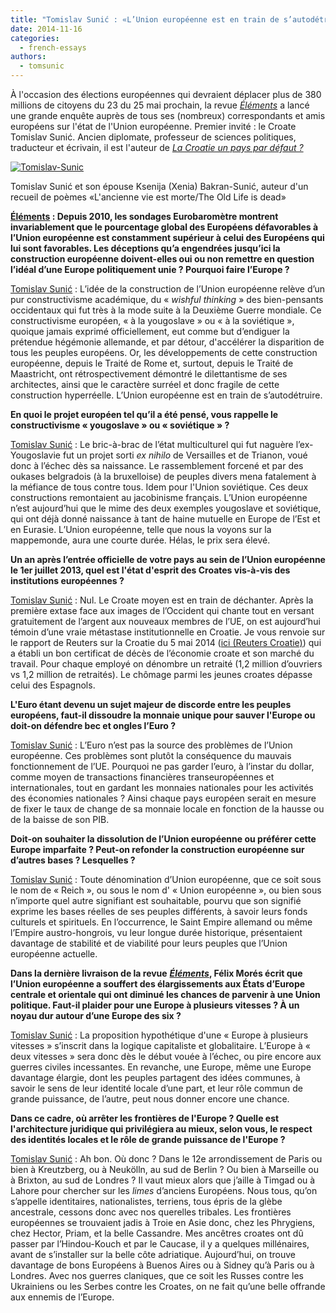 ```yaml
---
title: "Tomislav Sunić : «L’Union européenne est en train de s’autodétruire»"
date: 2014-11-16
categories: 
  - french-essays
authors: 
  - tomsunic
---
```


À l'occasion des élections européennes qui devraient déplacer plus de 380 millions de citoyens du 23 du 25 mai prochain, la revue _[Éléments](http://www.revue-elements.com/elements-Europe-Marche-ou-Europe-Puissance.html)_ a lancé une grande enquête auprès de tous ses (nombreux) correspondants et amis européens sur l'état de l'Union européenne. Premier invité : le Croate Tomislav Sunić. Ancien diplomate, professeur de sciences politiques, traducteur et écrivain, il est l'auteur de [_La Croatie un pays par défaut ?_](http://www.avatareditions.com/224/la-croatie%20-un-pays-par-defaut)

[![Tomislav-Sunic](http://blogelements.typepad.fr/.a/6a0147e4419f47970b01a73dbeef8d970d-800wi)](http://blogelements.typepad.fr/.a/6a0147e4419f47970b01a73dbeef8d970d-pi)

Tomislav Sunić et son épouse Ksenija (Xenia) Bakran-Sunić, auteur d'un recueil de poèmes «L'ancienne vie est morte/The Old Life is dead»

**[Éléments](http://blogelements.typepad.fr/blog/2014/05/www.revue-elements.com) : Depuis 2010, les sondages Eurobaromètre montrent invariablement que le pourcentage global des Européens défavorables à l’Union européenne est constamment supérieur à celui des Européens qui lui sont favorables. Les déceptions qu’a engendrées jusqu’ici la construction européenne doivent-elles oui ou non remettre en question l’idéal d’une Europe politiquement unie ? Pourquoi faire l’Europe ?**

[Tomislav Sunić](http://www.tomsunic.com/) : L’idée de la construction de l’Union européenne relève d’un pur constructivisme académique, du « _wishful thinking_ » des bien-pensants occidentaux qui fut très à la mode suite à la Deuxième Guerre mondiale. Ce constructivisme européen, « à la yougoslave » ou « à la soviétique », quoique jamais exprimé officiellement, eut comme but d’endiguer la prétendue hégémonie allemande, et par détour, d'accélérer la disparition de tous les peuples européens. Or, les développements de cette construction européenne, depuis le Traité de Rome et, surtout, depuis le Traité de Maastricht, ont rétrospectivement démontré le dilettantisme de ses architectes, ainsi que le caractère surréel et donc fragile de cette construction hyperréelle. L’Union européenne est en train de s’autodétruire.

**En quoi le projet européen tel qu’il a été pensé, vous rappelle le constructivisme « yougoslave » ou « soviétique » ?**

[Tomislav Sunić](http://www.tomsunic.com/) : Le bric-à-brac de l’état multiculturel qui fut naguère l’ex-Yougoslavie fut un projet sorti _ex nihilo_ de Versailles et de Trianon, voué donc à l’échec dès sa naissance. Le rassemblement forcené et par des oukases belgradois (à la bruxelloise) de peuples divers mena fatalement à la méfiance de tous contre tous. Idem pour l'Union soviétique. Ces deux constructions remontaient au jacobinisme français. L’Union européenne n’est aujourd’hui que le mime des deux exemples yougoslave et soviétique, qui ont déjà donné naissance à tant de haine mutuelle en Europe de l’Est et en Eurasie. L’Union européenne, telle que nous la voyons sur la mappemonde, aura une courte durée. Hélas, le prix sera élevé.

**Un an après l’entrée officielle de votre pays au sein de l’Union européenne le 1er juillet 2013, quel est l'état d'esprit des Croates vis-à-vis des institutions européennes ?**

[Tomislav Sunić](http://www.tomsunic.com/) : Nul. Le Croate moyen est en train de déchanter. Après la première extase face aux images de l’Occident qui chante tout en versant gratuitement de l’argent aux nouveaux membres de l’UE, on est aujourd’hui témoin d’une vraie métastase institutionnelle en Croatie. Je vous renvoie sur le rapport de Reuters sur la Croatie du 5 mai 2014 ([ici (Reuters Croatie)](http://uk.reuters.com/article/2014/05/05/croatia-economy-eu-idUKL6N0NQ0BQ20140505)) qui a établi un bon certificat de décès de l’économie croate et son marché du travail. Pour chaque employé on dénombre un retraité (1,2 million d’ouvriers vs 1,2 million de retraités). Le chômage parmi les jeunes croates dépasse celui des Espagnols.

**L'Euro étant devenu un sujet majeur de discorde entre les peuples européens, faut-il dissoudre la monnaie unique pour sauver l'Europe ou doit-on défendre bec et ongles l’Euro ?**

[Tomislav Sunić](http://www.tomsunic.com/) : L’Euro n’est pas la source des problèmes de l’Union européenne. Ces problèmes sont plutôt la conséquence du mauvais fonctionnement de l’UE. Pourquoi ne pas garder l’euro, à l’instar du dollar, comme moyen de transactions financières transeuropéennes et internationales, tout en gardant les monnaies nationales pour les activités des économies nationales ? Ainsi chaque pays européen serait en mesure de fixer le taux de change de sa monnaie locale en fonction de la hausse ou de la baisse de son PIB.

**Doit-on souhaiter la dissolution de l’Union européenne ou préférer cette Europe imparfaite ? Peut-on refonder la construction européenne sur d’autres bases ? Lesquelles ?**

[Tomislav Sunić](http://www.tomsunic.com/) : Toute dénomination d’Union européenne, que ce soit sous le nom de « Reich », ou sous le nom d' « Union européenne », ou bien sous n’importe quel autre signifiant est souhaitable, pourvu que son signifié exprime les bases réelles de ses peuples différents, à savoir leurs fonds culturels et spirituels. En l’occurrence, le Saint Empire allemand ou même l’Empire austro-hongrois, vu leur longue durée historique, présentaient davantage de stabilité et de viabilité pour leurs peuples que l’Union européenne actuelle.

**Dans la dernière livraison de la revue** _[**Éléments**](http://www.revue-elements.com/elements-Europe-Marche-ou-Europe-Puissance.html)_**, Félix Morés écrit que l’Union européenne a souffert des élargissements aux États d’Europe centrale et orientale qui ont diminué les chances de parvenir à une Union politique. Faut-il plaider pour une Europe à plusieurs vitesses ? À un noyau dur autour d’une Europe des six ?**

[Tomislav Sunić](http://www.tomsunic.com/) : La proposition hypothétique d'une « Europe à plusieurs vitesses » s’inscrit dans la logique capitaliste et globalitaire. L’Europe à « deux vitesses » sera donc dès le début vouée à l’échec, ou pire encore aux guerres civiles incessantes. En revanche, une Europe, même une Europe davantage élargie, dont les peuples partagent des idées communes, à savoir le sens de leur identité locale d’une part, et leur rôle commun de grande puissance, de l’autre, peut nous donner encore une chance.

**Dans ce cadre, où arrêter les frontières de l'Europe ? Quelle est l'architecture juridique qui privilégiera au mieux, selon vous, le respect des identités locales et le rôle de grande puissance de l'Europe ?**

[Tomislav Sunić](http://www.tomsunic.com/) : Ah bon. Où donc ? Dans le 12e arrondissement de Paris ou bien à Kreutzberg, ou à Neukölln, au sud de Berlin ? Ou bien à Marseille ou à Brixton, au sud de Londres ? Il vaut mieux alors que j’aille à Timgad ou à Lahore pour chercher sur les _limes_ d’anciens Européens. Nous tous, qu’on s’appelle identitaires, nationalistes, terriens, tous épris de la glèbe ancestrale, cessons donc avec nos querelles tribales. Les frontières européennes se trouvaient jadis à Troie en Asie donc, chez les Phrygiens, chez Hector, Priam, et la belle Cassandre. Mes ancêtres croates ont dû passer par l’Hindou-Kouch et par le Caucase, il y a quelques millénaires, avant de s’installer sur la belle côte adriatique. Aujourd’hui, on trouve davantage de bons Européens à Buenos Aires ou à Sidney qu’à Paris ou à Londres. Avec nos guerres claniques, que ce soit les Russes contre les Ukrainiens ou les Serbes contre les Croates, on ne fait qu’une belle offrande aux ennemis de l’Europe.
